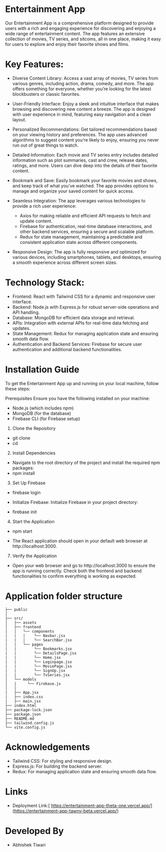 # Entertainment App

Our Entertainment App is a comprehensive platform designed to provide users with a rich and engaging experience for discovering and enjoying a wide range of entertainment content. The app features an extensive collection of movies, TV series, and sitcoms, all in one place, making it easy for users to explore and enjoy their favorite shows and films.

# Key Features:

* Diverse Content Library: Access a vast array of movies, TV series from various genres, including action, drama, comedy, and more. The app offers something for everyone, whether you’re looking for the latest blockbusters or classic favorites.

* User-Friendly Interface: Enjoy a sleek and intuitive interface that makes browsing and discovering new content a breeze. The app is designed with user experience in mind, featuring easy navigation and a clean layout.

* Personalized Recommendations: Get tailored recommendations based on your viewing history and preferences. The app uses advanced algorithms to suggest content you’re likely to enjoy, ensuring you never run out of great things to watch.

* Detailed Information: Each movie and TV series entry includes detailed information such as plot summaries, cast and crew, release dates, ratings, and more. Users can dive deep into the details of their favorite content.

* Bookmark and Save: Easily bookmark your favorite movies and shows, and keep track of what you’ve watched. The app provides options to manage and organize your saved content for quick access.

* Seamless Integration: The app leverages various technologies to provide a rich user experience:

   * Axios for making reliable and efficient API requests to fetch and update content.
   * Firebase for authentication, real-time database interactions, and other backend services, ensuring a secure and scalable platform.
   * Redux for state management, maintaining a predictable and consistent application state across different components.

* Responsive Design: The app is fully responsive and optimized for various devices, including smartphones, tablets, and desktops, ensuring a smooth experience across different screen sizes.

# Technology Stack:

* Frontend: React with Tailwind CSS for a dynamic and responsive user interface.
* Backend: Node.js with Express.js for robust server-side operations and API handling.
* Database: MongoDB for efficient data storage and retrieval.
* APIs: Integration with external APIs for real-time data fetching and updates.
* State Management: Redux for managing application state and ensuring smooth data flow.
* Authentication and Backend Services: Firebase for secure user authentication and additional backend functionalities.


# Installation Guide

To get the Entertainment App up and running on your local machine, follow these steps:

Prerequisites
Ensure you have the following installed on your machine:

* Node.js (which includes npm)
* MongoDB (for the database)
* Firebase CLI (for Firebase setup)

1. Clone the Repository

* git clone <repository-url>
* cd <repository-directory>

2. Install Dependencies

* Navigate to the root directory of the project and install the required npm packages:
* npm install

3. Set Up Firebase

* firebase login
* Initialize Firebase: Initialize Firebase in your project directory:

* firebase init

4. Start the Application

* npm start

* The React application should open in your default web browser at http://localhost:3000.

7. Verify the Application
* Open your web browser and go to http://localhost:3000 to ensure the app is running correctly. Check both the frontend and backend functionalities to confirm everything is working as expected.

# Application folder structure
```
├── public
│ 
├── src/
│   ├── assets
│   ├── frontend
|   |   └── components
|   |   |    └── Navbar.jsx
|   |   |    └── SearchBar.jsx
|   |   └── pages
|   |        └── Bookmarks.jsx
|   |        └── DetailsPage.jsx
|   |        └── Home.jsx
|   |        └── Loginpage.jsx
|   |        └── MoviePage.jsx
|   |        └── SignUp.jsx
|   |        └── TvSeries.jsx
│   └── models
│   |     └── Firebase.js
│   │ 
|   ├── App.jsx
|   ├── index.css
|   ├── main.jsx
├── index.html
├── package-lock.json
├── package.json
├── README.md
├── tailwind.config.js
└── vite.config.js
```
# Acknowledgements

* Tailwind CSS: For styling and responsive design.
* Express.js: For building the backend server.
* Redux: For managing application state and ensuring smooth data flow.

# Links
* Deployment Link:[ https://entertainment-app-theta-one.vercel.app/](https://entertainment-app-tawny-beta.vercel.app/)


# Developed By
 * Abhishek Tiwari

